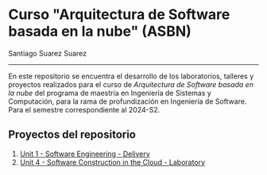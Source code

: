 # Curso "Arquitectura de Software basada en la nube" (ASBN)
Santiago Suarez Suarez

---

En este repositorio se encuentra el desarrollo de los laboratorios, talleres y proyectos realizados para el curso de *Arquitectura de Software basada en la nube* del programa de maestría en Ingeniería de Sistemas y Computación, para la rama de profundización en Ingeniería de Software. Para el semestre correspondiente al 2024-S2.

## Proyectos del repositorio
1. [Unit 1 - Software Engineering - Delivery](https://github.com/ssbeater/unal-arquitectura-software-basada-nube/tree/main/1-delivery)
2. [Unit 4 - Software Construction in the Cloud - Laboratory](https://github.com/ssbeater/unal-arquitectura-software-basada-nube/tree/main/4-lab)
